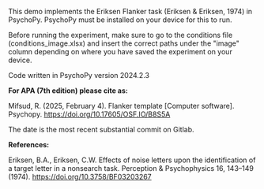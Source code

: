 This demo implements the Eriksen Flanker task (Eriksen & Eriksen, 1974) in PsychoPy. PsychoPy must be installed on your device for this to run.

Before running the experiment, make sure to go to the conditions file (conditions_image.xlsx) and insert the correct paths under the "image" column depending on where you have saved the experiment on your device.

Code written in PsychoPy version 2024.2.3

**For APA (7th edition) please cite as:**

Mifsud, R. (2025, February 4). Flanker template [Computer software]. Psychopy. https://doi.org/10.17605/OSF.IO/B8S5A

The date is the most recent substantial commit on Gitlab.

**References:**

Eriksen, B.A., Eriksen, C.W. Effects of noise letters upon the identification of a target letter in a nonsearch task. Perception & Psychophysics 16, 143–149 (1974). https://doi.org/10.3758/BF03203267

